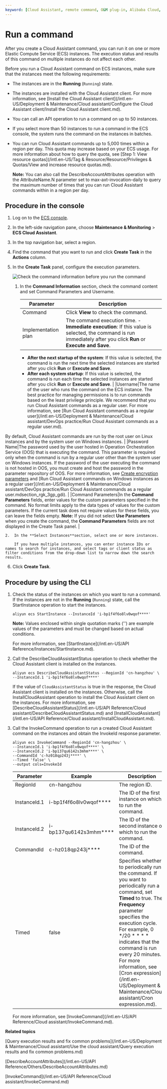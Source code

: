 ```yaml
---
keyword: [Cloud Assistant, remote command, O&M plug-in, Alibaba Cloud, ECS]
---
```


# Run a command

After you create a Cloud Assistant command, you can run it on one or more Elastic Compute Service \(ECS\) instances. The execution status and results of this command on multiple instances do not affect each other.

Before you run a Cloud Assistant command on ECS instances, make sure that the instances meet the following requirements:

-   The instances are in the **Running** \(`Running`\) state.
-   The instances are installed with the Cloud Assistant client. For more information, see [Install the Cloud Assistant client](/intl.en-US/Deployment & Maintenance/Cloud assistant/Configure the Cloud Assistant client/Install the Cloud Assistant client.md).

-   You can call an API operation to run a command on up to 50 instances.
-   If you select more than 50 instances to run a command in the ECS console, the system runs the command on the instances in batches.
-   You can run Cloud Assistant commands up to 5,000 times within a region per day. This quota may increase based on your ECS usage. For more information about how to query the quota, see [Step 1: View resource quotas](/intl.en-US/Tag & Resource/Resource/Privileges & Quotas/View and increase resource quotas.md).

    **Note:** You can also call the DescribeAccountAttributes operation with the AttributeName.N parameter set to max-axt-invocation-daily to query the maximum number of times that you can run Cloud Assistant commands within in a region per day.


## Procedure in the console

1.  Log on to the [ECS console](https://ecs.console.aliyun.com).

2.  In the left-side navigation pane, choose **Maintenance & Monitoring** \> **ECS Cloud Assistant**.

3.  In the top navigation bar, select a region.

4.  Find the command that you want to run and click **Create Task** in the **Actions** column.

5.  In the **Create Task** panel, configure the execution parameters.

    ![Check the command information before you run the command](https://static-aliyun-doc.oss-accelerate.aliyuncs.com/assets/img/en-US/4597919951/p83754.png)

    1.  In the **Command Information** section, check the command content and set Command Parameters and Username.

        |Parameter|Description|
        |---------|-----------|
        |Command|Click **View** to check the command.|
        |Implementation plan|The command execution time.         -   **Immediate execution**: If this value is selected, the command is run immediately after you click **Run** or **Execute and Save**.
        -   **After the next startup of the system**: If this value is selected, the command is run the next time the selected instances are started after you click **Run** or **Execute and Save**.
        -   **After each system startup**: If this value is selected, the command is run each time the selected instances are started after you click **Run** or **Execute and Save**. |
        |Username|The name of the user who runs the command on the ECS instance. The best practice for managing permissions is to run commands based on the least privilege principle. We recommend that you run Cloud Assistant commands as a regular user. For more information, see [Run Cloud Assistant commands as a regular user](/intl.en-US/Deployment & Maintenance/Cloud assistant/DevOps practice/Run Cloud Assistant commands as a regular user.md).

By default, Cloud Assistant commands are run by the root user on Linux instances and by the system user on Windows instances. |
        |Password Name|The password used by the user hosted in Operation Orchestration Service \(OOS\) that is executing the command. This parameter is required only when the command is run by a regular user other than the system user on Windows instances. If the password of the user executing the command is not hosted in OOS, you must create and host the password in the parameter repository of OOS. For more information, see [Create encryption parameters]() and [Run Cloud Assistant commands on Windows instances as a regular user](/intl.en-US/Deployment & Maintenance/Cloud assistant/DevOps practice/Run Cloud Assistant commands as a regular user.mdsection_rgk_3gp_gdi). |
        |Command Parameters|In the **Command Parameters** fields, enter values for the custom parameters specified in the command. No format limits apply to the data types of values for the custom parameters. If the current task does not require values for these fields, you can leave the fields empty. **Note:** If you did not select **Use Parameters** when you create the command, the **Command Parameters** fields are not displayed in the Create Task panel. |

    2.  In the **Select Instances**section, select one or more instances.

        If you have multiple instances, you can enter instance IDs or names to search for instances, and select tags or client status as filter conditions from the drop-down list to narrow down the search results.

6.  Click **Create Task**.


## Procedure by using the CLI

1.  Check the status of the instances on which you want to run a command. If the instances are not in the **Running** \(`Running`\) state, call the StartInstance operation to start the instances.

    ```
    aliyun ecs StartInstance --InstanceId 'i-bp1f4f6o8lv0wqof****' 
    ```

    **Note:** Values enclosed within single quotation marks \(''\) are example values of the parameters and must be changed based on actual conditions.

    For more information, see [StartInstance](/intl.en-US/API Reference/Instances/StartInstance.md).

2.  Call the DescribeCloudAssistantStatus operation to check whether the Cloud Assistant client is installed on the instances.

    ```
    aliyun ecs DescribeCloudAssistantStatus --RegionId 'cn-hangzhou' \
    --InstanceId.1 'i-bp1f4f6o8lv0wqof****' 
    ```

    If the value of `CloudAssistantStatus` is true in the response, the Cloud Assistant client is installed on the instances. Otherwise, call the InstallCloudAssistant operation to install the Cloud Assistant client on the instances. For more information, see [DescribeCloudAssistantStatus](/intl.en-US/API Reference/Cloud assistant/DescribeCloudAssistantStatus.md) and [InstallCloudAssistant](/intl.en-US/API Reference/Cloud assistant/InstallCloudAssistant.md).

3.  Call the InvokeCommand operation to run a created Cloud Assistant command on the instances and obtain the InvokeId response parameter.

    ```
    aliyun ecs InvokeCommand --RegionId 'cn-hangzhou' \
    --InstanceId.1 'i-bp1f4f6o8lv0wqof****' \
    --InstanceId.2 'i-bp137qu6142s3mhm****' \
    --CommandId 'c-hz018qp243j****' \
    --Timed 'false' \
    --output cols=InvokeId
    ```

    |Parameter|Example|Description|
    |---------|-------|-----------|
    |RegionId|cn-hangzhou|The region ID.|
    |InstanceId.1|i-bp1f4f6o8lv0wqof\*\*\*\*|The ID of the first instance on which to run the command.|
    |InstanceId.2|i-bp137qu6142s3mhm\*\*\*\*|The ID of the second instance on which to run the command.|
    |CommandId|c-hz018qp243j\*\*\*\*|The ID of the command.|
    |Timed|false|Specifies whether to periodically run the command. If you want to periodically run a command, set **Timed** to true. The **Frequency** parameter specifies the execution cycle. For example, 0 \*/20 \* \* \* \* indicates that the command is run every 20 minutes. For more information, see [Cron expression](/intl.en-US/Deployment & Maintenance/Cloud assistant/Cron expression.md). |

    For more information, see [InvokeCommand](/intl.en-US/API Reference/Cloud assistant/InvokeCommand.md).


**Related topics**  


[Query execution results and fix common problems](/intl.en-US/Deployment & Maintenance/Cloud assistant/Use the cloud assistant/Query execution results and fix common problems.md)

[DescribeAccountAttributes](/intl.en-US/API Reference/Others/DescribeAccountAttributes.md)

[InvokeCommand](/intl.en-US/API Reference/Cloud assistant/InvokeCommand.md)

